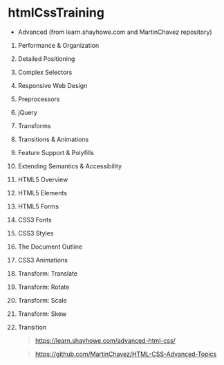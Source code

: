 # htmlCssTraining

- Advanced (from learn.shayhowe.com and MartinChavez repository)

1. Performance & Organization
2. Detailed Positioning
3. Complex Selectors
4. Responsive Web Design
5. Preprocessors
6. jQuery
7. Transforms
8. Transitions & Animations
9. Feature Support & Polyfills
10. Extending Semantics & Accessibility

1. HTML5 Overview
2. HTML5 Elements
3. HTML5 Forms
4. CSS3 Fonts
5. CSS3 Styles
6. The Document Outline
7. CSS3 Animations
8. Transform: Translate
9. Transform: Rotate
10. Transform: Scale
11. Transform: Skew
12. Transition


    > https://learn.shayhowe.com/advanced-html-css/
    
    > https://github.com/MartinChavez/HTML-CSS-Advanced-Topics